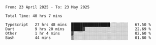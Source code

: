 <!--START_SECTION:waka-->

```abap
From: 23 April 2025 - To: 23 May 2025

Total Time: 40 hrs 7 mins

TypeScript   27 hrs 48 mins  █████████████████░░░░░░░░   67.50 %
Dart         9 hrs 20 mins   █████▓░░░░░░░░░░░░░░░░░░░   22.69 %
Other        1 hr 4 mins     ▓░░░░░░░░░░░░░░░░░░░░░░░░   02.60 %
Bash         44 mins         ▒░░░░░░░░░░░░░░░░░░░░░░░░   01.80 %
```

<!--END_SECTION:waka-->
